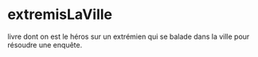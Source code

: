 # extremisLaVille
livre dont on est le héros sur un extrémien qui se balade dans la ville pour résoudre une enquête.
